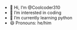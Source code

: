 - 👋 Hi, I’m @Coolcoder310
- 👀 I’m interested in coding
- 🌱 I’m currently learning python
- 😄 Pronouns: he/him


<!---
Coolcoder310/Coolcoder310 is a ✨ special ✨ repository because its `README.md` (this file) appears on your GitHub profile.
You can click the Preview link to take a look at your changes.
--->
